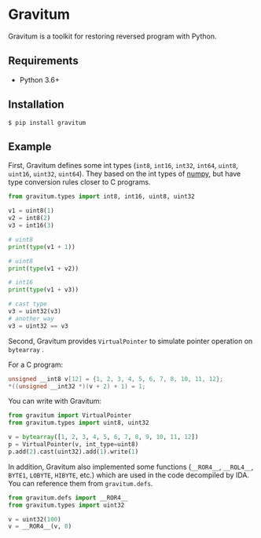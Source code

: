 # Gravitum

Gravitum is a toolkit for restoring reversed program with Python.

## Requirements

- Python 3.6+

## Installation

```
$ pip install gravitum
```

## Example

First, Gravitum defines some int types (`int8`, `int16`, `int32`, `int64`, `uint8`, `uint16`, `uint32`, `uint64`). They based on the int types of [numpy](https://github.com/numpy/numpy), but have type conversion rules closer to C programs.

```python
from gravitum.types import int8, int16, uint8, uint32

v1 = uint8(1)
v2 = int8(2)
v3 = int16(3)

# uint8
print(type(v1 + 1))

# uint8
print(type(v1 + v2))

# int16
print(type(v1 + v3))

# cast type
v3 = uint32(v3)
# another way
v3 = uint32 == v3
```

Second, Gravitum provides  `VirtualPointer` to simulate pointer operation on  `bytearray` .

For a C program:

```c
unsigned __int8 v[12] = {1, 2, 3, 4, 5, 6, 7, 8, 10, 11, 12};
*((unsigned __int32 *)(v + 2) + 1) = 1;
```

You can write with Gravitum:

```python
from gravitum import VirtualPointer
from gravitum.types import uint8, uint32

v = bytearray([1, 2, 3, 4, 5, 6, 7, 8, 9, 10, 11, 12])
p = VirtualPointer(v, int_type=uint8)
p.add(2).cast(uint32).add(1).write(1)
```

In addition, Gravitum also implemented some functions (`__ROR4__`, `__ROL4__`, `BYTE1`, `LOBYTE`, `HIBYTE`, etc.) which are used in the code decompiled by IDA. You can reference them from `gravitum.defs`.

```python
from gravitum.defs import __ROR4__
from gravitum.types import uint32

v = uint32(100)
v = __ROR4__(v, 8)
```

